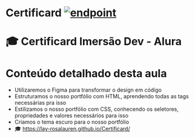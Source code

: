 # Certificard <a href="https://www.alura.com.br/"><img src="https://user-images.githubusercontent.com/86569498/133326758-f2f1af23-30d9-4dcb-95b6-bfd5c4c1ec0e.PNG" alt="endpoint" style="max-width: 100%;"></a>
# 🎓 Certificard Imersão Dev - Alura

# Conteúdo detalhado desta aula
- Utilizaremos o Figma para transformar o design em código
- Estruturamos o nosso portfólio com HTML, aprendendo todas as tags necessárias pra isso
- Estilizamos o nosso portfólio com CSS, conhecendo os seletores, propriedades e valores necessários para isso
- Criamos o tema escuro para o nosso portfólio
- 🎓 https://lay-rosalauren.github.io/Certificard/

